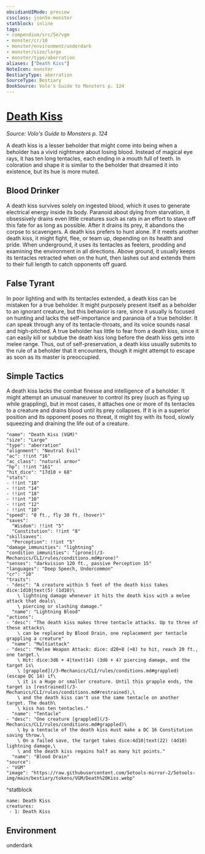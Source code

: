 ```yaml
---
obsidianUIMode: preview
cssclass: json5e-monster
statblock: inline
tags:
- compendium/src/5e/vgm
- monster/cr/10
- monster/environment/underdark
- monster/size/large
- monster/type/aberration
aliases: ["Death Kiss"]
NoteIcon: monster
BestiaryType: aberration
SourceType: Bestiary
BookSource: Volo's Guide to Monsters p. 124
---
```

# [Death Kiss](3-Mechanics\CLI\bestiary\aberration/death-kiss-vgm.md)
*Source: Volo's Guide to Monsters p. 124*  

A death kiss is a lesser beholder that might come into being when a beholder has a vivid nightmare about losing blood. Instead of magical eye rays, it has ten long tentacles, each ending in a mouth full of teeth. In coloration and shape it is similar to the beholder that dreamed it into existence, but its hue is more muted.

## Blood Drinker

A death kiss survives solely on ingested blood, which it uses to generate electrical energy inside its body. Paranoid about dying from starvation, it obsessively drains even little creatures such as rats in an effort to stave off this fate for as long as possible. After it drains its prey, it abandons the corpse to scavengers. A death kiss prefers to hunt alone. If it meets another death kiss, it might fight, flee, or team up, depending on its health and pride. When underground, it uses its tentacles as feelers, prodding and examining the environment in all directions. Above ground, it usually keeps its tentacles retracted when on the hunt, then lashes out and extends them to their full length to catch opponents off guard.

## False Tyrant

In poor lighting and with its tentacles extended, a death kiss can be mistaken for a true beholder. It might purposely present itself as a beholder to an ignorant creature, but this behavior is rare, since it usually is focused on hunting and lacks the self-importance and paranoia of a true beholder. It can speak through any of its tentacle-throats, and its voice sounds nasal and high-pitched. A true beholder has little to fear from a death kiss, since it can easily kill or subdue the death kiss long before the death kiss gets into melee range. Thus, out of self-preservation, a death kiss usually submits to the rule of a beholder that it encounters, though it might attempt to escape as soon as its master is preoccupied.

## Simple Tactics

A death kiss lacks the combat finesse and intelligence of a beholder. It might attempt an unusual maneuver to control its prey (such as flying up while grappling), but in most cases, it attaches one or more of its tentacles to a creature and drains blood until its prey collapses. If it is in a superior position and its opponent poses no threat, it might toy with its food, slowly squeezing and draining the life out of a creature.

```statblock
"name": "Death Kiss (VGM)"
"size": "Large"
"type": "aberration"
"alignment": "Neutral Evil"
"ac": !!int "16"
"ac_class": "natural armor"
"hp": !!int "161"
"hit_dice": "17d10 + 68"
"stats":
- !!int "18"
- !!int "14"
- !!int "18"
- !!int "10"
- !!int "12"
- !!int "10"
"speed": "0 ft., fly 30 ft. (hover)"
"saves":
  "Wisdom": !!int "5"
  "Constitution": !!int "8"
"skillsaves":
  "Perception": !!int "5"
"damage_immunities": "lightning"
"condition_immunities": "[prone](/3-Mechanics/CLI/rules/conditions.md#prone)"
"senses": "darkvision 120 ft., passive Perception 15"
"languages": "Deep Speech, Undercommon"
"cr": "10"
"traits":
- "desc": "A creature within 5 feet of the death kiss takes dice:1d10|text(5) (1d10)\
    \ lightning damage whenever it hits the death kiss with a melee attack that deals\
    \ piercing or slashing damage."
  "name": "Lightning Blood"
"actions":
- "desc": "The death kiss makes three tentacle attacks. Up to three of these attacks\
    \ can be replaced by Blood Drain, one replacement per tentacle grappling a creature"
  "name": "Multiattack"
- "desc": "Melee Weapon Attack: dice: d20+8 (+8) to hit, reach 20 ft., one target.\
    \ Hit: dice:3d6 + 4|text(14) (3d6 + 4) piercing damage, and the target is\
    \ [grappled](/3-Mechanics/CLI/rules/conditions.md#grappled) (escape DC 14) if\
    \ it is a Huge or smaller creature. Until this grapple ends, the target is [restrained](/3-Mechanics/CLI/rules/conditions.md#restrained),\
    \ and the death kiss can't use the same tentacle on another target. The death\
    \ kiss has ten tentacles."
  "name": "Tentacle"
- "desc": "One creature [grappled](/3-Mechanics/CLI/rules/conditions.md#grappled)\
    \ by a tentacle of the death kiss must make a DC 16 Constitution saving throw.\
    \ On a failed save, the target takes dice:4d10|text(22) (4d10) lightning damage,\
    \ and the death kiss regains half as many hit points."
  "name": "Blood Drain"
"source":
- "VGM"
"image": "https://raw.githubusercontent.com/5etools-mirror-2/5etools-img/main/bestiary/tokens/VGM/Death%20Kiss.webp"
```
^statblock

```encounter-table
name: Death Kiss
creatures:
 - 1: Death Kiss
```

## Environment

underdark